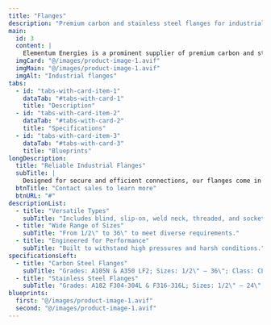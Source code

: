 ```yaml
---
title: "Flanges"
description: "Premium carbon and stainless steel flanges for industrial applications."
main:
  id: 3
  content: |
    Elementum Energies is a prominent supplier of premium carbon and stainless steel flanges. Our range covers sizes from 1/2" to 36", available in various material grades and standards, and is approved by major Oil & Gas companies.
  imgCard: "@/images/product-image-1.avif"
  imgMain: "@/images/product-image-1.avif"
  imgAlt: "Industrial flanges"
tabs:
  - id: "tabs-with-card-item-1"
    dataTab: "#tabs-with-card-1"
    title: "Description"
  - id: "tabs-with-card-item-2"
    dataTab: "#tabs-with-card-2"
    title: "Specifications"
  - id: "tabs-with-card-item-3"
    dataTab: "#tabs-with-card-3"
    title: "Blueprints"
longDescription:
  title: "Reliable Industrial Flanges"
  subTitle: |
    Designed for secure and efficient connections, our flanges come in multiple types to suit a variety of industrial needs.
  btnTitle: "Contact sales to learn more"
  btnURL: "#"
descriptionList:
  - title: "Versatile Types"
    subTitle: "Includes blind, slip-on, weld neck, threaded, and socket weld designs."
  - title: "Wide Range of Sizes"
    subTitle: "From 1/2\" to 36\" to meet diverse requirements."
  - title: "Engineered for Performance"
    subTitle: "Built to withstand high pressures and harsh conditions."
specificationsLeft:
  - title: "Carbon Steel Flanges"
    subTitle: "Grades: A105N & A350 LF2; Sizes: 1/2\" – 36\"; Class: CL. 150 – CL. 1500; Schedules: SCH. STD – SCH. XXS"
  - title: "Stainless Steel Flanges"
    subTitle: "Grades: A182 F304-304L & F316-316L; Sizes: 1/2\" – 24\"; Class: CL. 150 – CL. 600; Schedules: SCH. 10S – SCH. 160"
blueprints:
  first: "@/images/product-image-1.avif"
  second: "@/images/product-image-1.avif"
---
```

